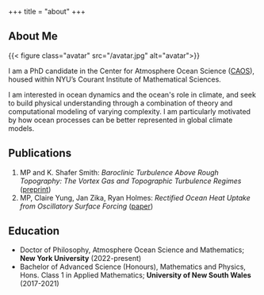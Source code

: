 +++
title = "about"
+++

## About Me

{{< figure class="avatar" src="/avatar.jpg" alt="avatar">}}

I am a PhD candidate in the Center for Atmosphere Ocean Science ([CAOS](https://caos.cims.nyu.edu/dynamic/)), housed within NYU’s Courant Institute of Mathematical Sciences. 

I am interested in ocean dynamics and the ocean's role in climate, and seek to build physical understanding through a combination of theory and computational modeling of varying complexity. I am particularly motivated by how ocean processes can be better represented in global climate models.

## Publications

1. MP and K. Shafer Smith: *Baroclinic Turbulence Above Rough Topography: The Vortex Gas and Topographic Turbulence Regimes* ([preprint](https://essopenarchive.org/users/788821/articles/1121326-baroclinic-turbulence-above-rough-topography-the-vortex-gas-and-topographic-turbulence-regimes))
2. MP, Claire Yung, Jan Zika, Ryan Holmes: *Rectified Ocean Heat Uptake from Oscillatory Surface Forcing* ([paper](https://journals.ametsoc.org/view/journals/clim/36/8/JCLI-D-22-0267.1.xml))

## Education

* Doctor of Philosophy, Atmosphere Ocean Science and Mathematics; **New York University** (2022-present)
* Bachelor of Advanced Science (Honours), Mathematics and Physics, Hons. Class 1 in Applied Mathematics; **University of New South Wales** (2017-2021)

<!-- ## Typography

This is a [link](http://google.com). Something *italics* and something **bold**.

Here is a table:

Year | Award | Category
-----|-------|--------
2014 | Emmy  | Won Outstanding Lead Actor in a miniseries or a movie
2015 | BAFTA | Nominated for Best Leading Actor for Sherlock
2014 | Satellite | Won Best Actor miniseries or television film

Here is a horizontal rule:

---

Here is a blockquote:

> To a great mind, nothing is little

Here is a `code` block:

```python
def is_elementary():
  return True
```

## References

* Foo Bar: Head of Department, Placeholder Names, Lorem
* John Doe: Associate Professor, Department of Computer Science, Ipsum

[^1]: This is the first footnote.
[^2]: This is the second footnote. -->